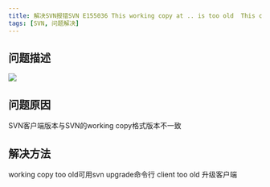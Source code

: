 ```yaml
---
title: 解决SVN报错SVN E155036 This working copy at .. is too old  This client is too old to work with working copy…的问题
tags: [SVN, 问题解决]
---
```


## 问题描述

![](https://oliver-blog.oss-cn-shenzhen.aliyuncs.com/20240405065725.png)

## 问题原因

SVN客户端版本与SVN的working copy格式版本不一致

## 解决方法

working copy too old可用svn upgrade命令行
client too old 升级客户端

